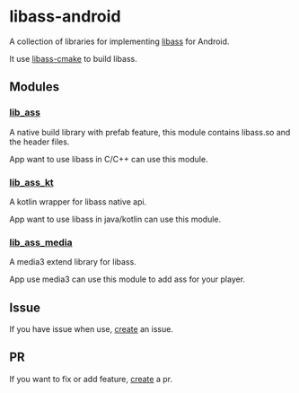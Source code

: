 # libass-android
A collection of libraries for implementing [libass](https://github.com/libass/libass) for Android.

It use [libass-cmake](https://github.com/peerless2012/libass-cmake) to build libass.

## Modules
### [lib_ass](./lib_ass)
A native build library with prefab feature, this module contains libass.so and the header files.

App want to use libass in C/C++ can use this module.

### [lib_ass_kt](./lib_ass_kt)
A kotlin wrapper for libass native api. 

App want to use libass in java/kotlin can use this module. 

### [lib_ass_media](./lib_ass_media)
A media3 extend library for libass.

App use media3 can use this module to add ass for your player.

## Issue
If you have issue when use, [create](https://github.com/peerless2012/libass-android/issues/new) an issue.

## PR
If you want to fix or add feature, [create](https://github.com/peerless2012/libass-android/compare) a pr.